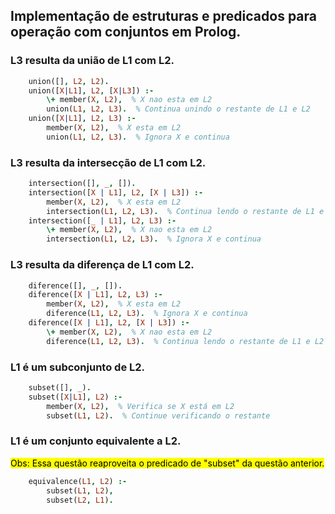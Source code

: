 ## Implementação de estruturas e predicados para operação com conjuntos em Prolog.

### L3 resulta da união de L1 com L2.
```prolog
    union([], L2, L2).
    union([X|L1], L2, [X|L3]) :-
        \+ member(X, L2),  % X nao esta em L2
        union(L1, L2, L3).  % Continua unindo o restante de L1 e L2
    union([X|L1], L2, L3) :-
        member(X, L2),  % X esta em L2
        union(L1, L2, L3).  % Ignora X e continua
```

### L3 resulta da intersecção de L1 com L2.
```prolog
    intersection([], _, []).
    intersection([X | L1], L2, [X | L3]) :-
        member(X, L2),  % X esta em L2
        intersection(L1, L2, L3).  % Continua lendo o restante de L1 e L2
    intersection([_ | L1], L2, L3) :-
        \+ member(X, L2),  % X nao esta em L2
        intersection(L1, L2, L3).  % Ignora X e continua
```

### L3 resulta da diferença de L1 com L2.
```prolog
    diference([], _, []).
    diference([X | L1], L2, L3) :-
        member(X, L2),  % X esta em L2
        diference(L1, L2, L3).  % Ignora X e continua
    diference([X | L1], L2, [X | L3]) :-
        \+ member(X, L2),  % X nao esta em L2
        diference(L1, L2, L3).  % Continua lendo o restante de L1 e L2
```

### L1 é um subconjunto de L2.
```prolog
    subset([], _).
    subset([X|L1], L2) :-
        member(X, L2),  % Verifica se X está em L2
        subset(L1, L2).  % Continue verificando o restante
```

### L1 é um conjunto equivalente a L2.
<mark>Obs: Essa questão reaproveita o predicado de "subset" da questão anterior.</mark> 
```prolog
    equivalence(L1, L2) :-
        subset(L1, L2),
        subset(L2, L1).
```
